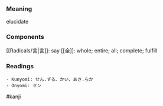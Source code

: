 ### Meaning

elucidate

### Components

[[Radicals/言|言]]: say [[全]]: whole; entire; all; complete; fulfill

### Readings

```
- Kunyomi: せん.ずる、かい、あき.らか
- Onyomi: セン
```

#kanji